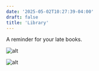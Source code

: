 ```yaml
---
date: '2025-05-02T10:27:39-04:00'
draft: false
title: 'Library'
---
```


A reminder for your late books.

![alt](/library-top.svg)

![alt](/library-front.svg)